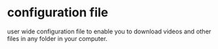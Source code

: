 # configuration file
user wide configuration file to enable you to download videos and other files in any folder in your computer.
